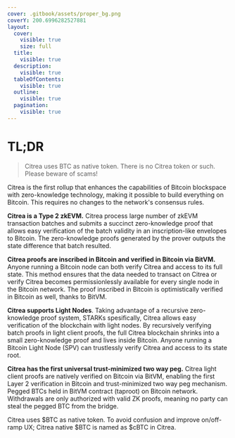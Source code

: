 ```yaml
---
cover: .gitbook/assets/proper_bg.png
coverY: 200.6996282527881
layout:
  cover:
    visible: true
    size: full
  title:
    visible: true
  description:
    visible: true
  tableOfContents:
    visible: true
  outline:
    visible: true
  pagination:
    visible: true
---
```


# TL;DR

> Citrea uses BTC as native token. There is no Citrea token or such. Please beware of scams!

Citrea is the first rollup that enhances the capabilities of Bitcoin blockspace with zero-knowledge technology, making it possible to build everything on Bitcoin. This requires no changes to the network's consensus rules.&#x20;

**Citrea is a Type 2 zkEVM.** Citrea process large number of zkEVM transaction batches and submits a succinct zero-knowledge proof that allows easy verification of the batch validity in an inscription-like envelopes to Bitcoin. The zero-knowledge proofs generated by the prover outputs the state difference that batch resulted.&#x20;

**Citrea proofs are inscribed in Bitcoin and verified in Bitcoin via BitVM.** Anyone running a Bitcoin node can both verify Citrea and access to its full state. This method ensures that the data needed to transact on Citrea or verify Citrea becomes permissionlessly available for every single node in the Bitcoin network. The proof inscribed in Bitcoin is optimistically verified in Bitcoin as well, thanks to BitVM.

**Citrea supports Light Nodes**. Taking advantage of a recursive zero-knowledge proof system, STARKs spesifically, Citrea allows easy verification of the blockchain with light nodes. By recursively verifying batch proofs in light client proofs, the full Citrea blockchain shrinks into a small zero-knowledge proof and lives inside Bitcoin. Anyone running a Bitcoin Light Node (SPV) can trustlessly verify Citrea and access to its state root.&#x20;

**Citrea has the first universal trust-minimized two way peg.** Citrea light client proofs are natively verified on Bitcoin via BitVM, enabling the first Layer 2 verification in Bitcoin and trust-minimized two way peg mechanism. Pegged BTCs held in BitVM contract (taproot) on Bitcoin network. Withdrawals are only authorized with valid ZK proofs, meaning no party can steal the pegged BTC from the bridge.

Citrea uses $BTC as native token. To avoid confusion and improve on/off-ramp UX; Citrea native $BTC is named as $cBTC in Citrea.

